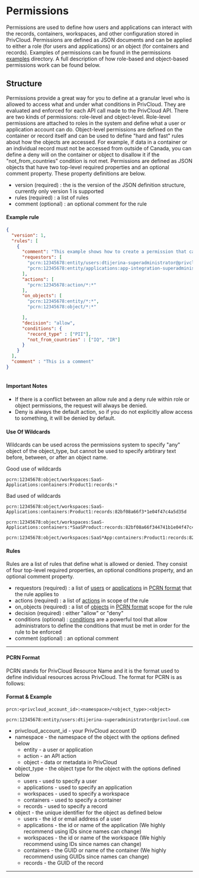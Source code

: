 # Permissions
Permissions are used to define how users and applications can interact with the records, containers, workspaces, and other
configuration stored in PrivCloud. Permissions are defined as JSON documents and can be applied to either a role 
(for users and applications) or an object (for containers and records). Examples of permissions can be found in the 
permissions  [examples](examples/permissions) directory.  A full description of how role-based and object-based permissions work can be 
found below.

## Structure
Permissions provide a great way for you to define at a granular level who is allowed to access what and under what conditions in PrivCloud.
They are evaluated and enforced for each API call made to the PrivCloud API. There are two kinds of permissions: role-level and object-level. 
Role-level permissions are attached to roles in the system and define what a user or application account can do. Object-level 
permissions are defined on the container or record itself and can be used to define "hard and fast" rules about how the 
objects are accessed. For example, if data in a container or an individual record must not be accessed from outside of Canada, you
can define a deny will on the container or object to disallow it if the "not_from_countries" condition is not met. 
Permissions are defined as JSON  objects that have two top-level required properties and an optional comment 
property. These property definitions are below.

  * version (required) : the is the version of the JSON definition structure, currently only version 1 is supported
  * rules (required) : a list of rules 
  * comment (optional) : an optional comment for the rule

#### Example rule
```json
{
  "version": 1,
  "rules": [
    {
      "comment": "This example shows how to create a permission that can be used to grant super-administrative privileges over the entire instance. In this case, this permission is allowing the user dtijerina-superadministrator@privcloud.com or the application app-integration-superadministrator these privileges. Once this permissions is created, it needs to be assigned to a role and then the role granted to dtijerina-superadministrator@privcloud.com or the application app-integration-superadministrator.",
      "requestors": [
        "pcrn:12345678:entity/users:dtijerina-superadministrator@privcloud.com",
        "pcrn:12345678:entity/applications:app-integration-superadministrator"
      ],
      "actions": [
        "pcrn:12345678:action/*:*"
      ],
      "on_objects": [
        "pcrn:12345678:entity/*:*",
        "pcrn:12345678:object/*:*"

      ],
      "decision": "allow",
      "conditions": {
        "record_type" : ["PII"],
        "not_from_countries" : ["IQ", "IR"]
      }
    }
  ],
  "comment" : "This is a comment"
}
 
```

#### Important Notes
* If there is a conflict between an allow rule and a deny rule within role or object permissions, the request will always be denied.
* Deny is always the default action, so if you do not explicitly allow access to something, it will be denied by default.

#### Use Of Wildcards
Wildcards can be used across the permissions system to specify "any" object of the object_type, but cannot be used to specify arbtirary
text before, between, or after an object name.

Good use of wildcards
```
pcrn:12345678:object/workspaces:SaaS-Applications:containers:Product1:records:*
```

Bad used of wildcards
```
pcrn:12345678:object/workspaces:SaaS-Applications:containers:Product1:records:82bf08a66f3*1e04f47c4a5d35d

pcrn:12345678:object/workspaces:SaaS-Applications:containers:*SaaSProduct:records:82bf08a66f344741b1e04f47c4a5d35d

pcrn:12345678:object/workspaces:SaaS*App:containers:Product1:records:82bf08a66f344741b1e04f47c4a5d35d
```

#### Rules
Rules are a list of rules that define what is allowed or denied. They consist of four top-level required properties, an optional 
conditions property, and an optional comment property.

  * requestors (required) : a list of [users](../README.md#users) or [applications](../README.md#applications) in [PCRN format](#pcrn-format) that the rule applies to
  * actions (required) : a list of [actions](actions.md) in scope of the rule
  * on_objects (required) : a list of [objects](../README.md#object) in [PCRN format](#pcrn-format) scope for the rule
  * decision (required) : either "allow" or "deny"
  * conditions (optional) : [conditions](conditions.md) are a powerful tool that allow administrators to define the conditions that must
  be met in order for the rule to be enforced
  * comment (optional) : an optional comment
  
---
  
#### PCRN Format
PCRN stands for PrivCloud Resource Name and it is the format used to define individual resources across PrivCloud. The format
for PCRN is as follows:

#### Format & Example
```
prcn:<privcloud_account_id>:<namespace>/<object_type>:<object>
```

```
pcrn:12345678:entity/users:dtijerina-superadministrator@privcloud.com
```

 * privcloud_account_id - your PrivCloud account ID
 * namespace - the namespace of the object with the options defined below
   * entity - a user or application
   * action - an API action
   * object - data or metadata in PrivCloud
 * object_type - the object type for the object with the options defined below
   * users - used to specify a user 
   * applications - used to specify an application
   * workspaces - used to specify a workspace
   * containers - used to specify a container
   * records - used to specify a record
 * object - the unique identifier for the object as defined below
   * users - the id or email address of a user 
   * applications - the id or name of the application (We highly recommend using IDs since names can change)
   * workspaces - the id or name of the workspace (We highly recommend using IDs since names can change)
   * containers - the GUID or name of the container (We highly recommend using GUIDs since names can change)
   * records - the GUID of the record
   
---

